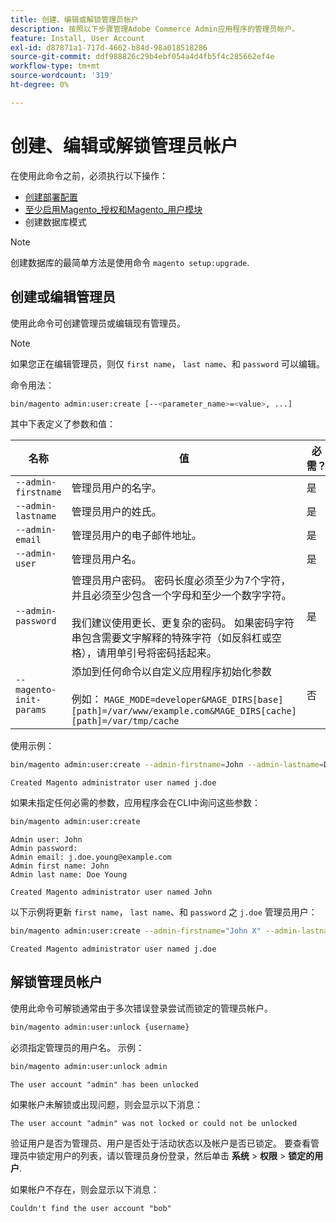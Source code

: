 ```yaml
---
title: 创建、编辑或解锁管理员帐户
description: 按照以下步骤管理Adobe Commerce Admin应用程序的管理员帐户。
feature: Install, User Account
exl-id: d87871a1-717d-4662-b84d-98a018518286
source-git-commit: ddf988826c29b4ebf054a4d4fb5f4c285662ef4e
workflow-type: tm+mt
source-wordcount: '319'
ht-degree: 0%

---
```


# 创建、编辑或解锁管理员帐户

在使用此命令之前，必须执行以下操作：

- [创建部署配置](deployment.md)
- [至少启用Magento_授权和Magento_用户模块](manage-modules.md)
- 创建数据库模式

>[!NOTE]
>
>创建数据库的最简单方法是使用命令 `magento setup:upgrade`.

## 创建或编辑管理员

使用此命令可创建管理员或编辑现有管理员。

>[!NOTE]
>
>如果您正在编辑管理员，则仅 `first name`， `last name`、和 `password` 可以编辑。

命令用法：

```bash
bin/magento admin:user:create [--<parameter_name>=<value>, ...]
```

其中下表定义了参数和值：

| 名称 | 值 | 必需？ |
|--- |--- |--- |
| `--admin-firstname` | 管理员用户的名字。 | 是 |
| `--admin-lastname` | 管理员用户的姓氏。 | 是 |
| `--admin-email` | 管理员用户的电子邮件地址。 | 是 |
| `--admin-user` | 管理员用户名。 | 是 |
| `--admin-password` | 管理员用户密码。 密码长度必须至少为7个字符，并且必须至少包含一个字母和至少一个数字字符。 <br><br>我们建议使用更长、更复杂的密码。 如果密码字符串包含需要文字解释的特殊字符（如反斜杠或空格），请用单引号将密码括起来。 | 是 |
| `--magento-init-params` | 添加到任何命令以自定义应用程序初始化参数<br/><br/>例如： `MAGE_MODE=developer&MAGE_DIRS[base][path]=/var/www/example.com&MAGE_DIRS[cache][path]=/var/tmp/cache` | 否 |

使用示例：

```bash
bin/magento admin:user:create --admin-firstname=John --admin-lastname=Doe --admin-email=j.doe@example.com --admin-user=j.doe --admin-password=A0b9%t3g
```

```terminal
Created Magento administrator user named j.doe
```

如果未指定任何必需的参数，应用程序会在CLI中询问这些参数：

```bash
bin/magento admin:user:create
```

```terminal
Admin user: John
Admin password:
Admin email: j.doe.young@example.com
Admin first name: John
Admin last name: Doe Young
```

```terminal
Created Magento administrator user named John
```

以下示例将更新 `first name`， `last name`、和 `password` 之 `j.doe` 管理员用户：

```bash
bin/magento admin:user:create --admin-firstname="John X" --admin-lastname="Doe X" --admin-email=j.doe@example.com --admin-user=j.doe --admin-password=A1234567
```

```terminal
Created Magento administrator user named j.doe
```

## 解锁管理员帐户

使用此命令可解锁通常由于多次错误登录尝试而锁定的管理员帐户。

```bash
bin/magento admin:user:unlock {username}
```

必须指定管理员的用户名。 示例：

```bash
bin/magento admin:user:unlock admin
```

```terminal
The user account "admin" has been unlocked
```

如果帐户未解锁或出现问题，则会显示以下消息：

```terminal
The user account "admin" was not locked or could not be unlocked
```

验证用户是否为管理员、用户是否处于活动状态以及帐户是否已锁定。 要查看管理员中锁定用户的列表，请以管理员身份登录，然后单击 **系统** > **权限** > **锁定的用户**.

如果帐户不存在，则会显示以下消息：

```terminal
Couldn't find the user account "bob"
```
